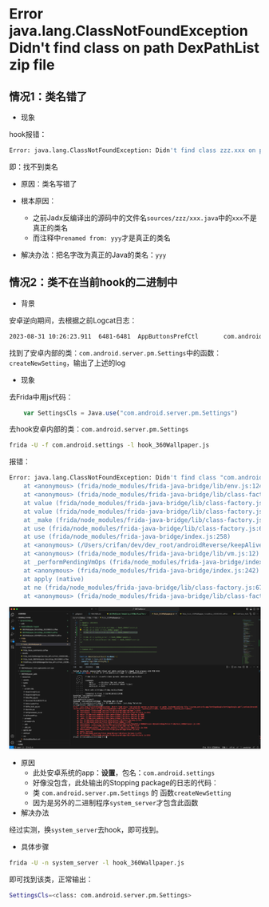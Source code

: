 # Error java.lang.ClassNotFoundException Didn't find class on path DexPathList zip file

## 情况1：类名错了

* 现象

hook报错：

```bash
Error: java.lang.ClassNotFoundException: Didn't find class zzz.xxx on path: DexPathList[[zip file
```

即：找不到类名

* 原因：类名写错了

* 根本原因：
  * 之前Jadx反编译出的源码中的文件名`sources/zzz/xxx.java`中的`xxx`不是真正的类名
  * 而注释中`renamed from: yyy`才是真正的类名

* 解决办法：把名字改为真正的Java的类名：`yyy`

## 情况2：类不在当前hook的二进制中

* 背景

安卓逆向期间，去根据之前Logcat日志：

```bash
2023-08-31 10:26:23.911  6481-6481  AppButtonsPrefCtl       com.android.settings                 D  Stopping package com.wallpaper.hd.funny
```

找到了安卓内部的类：`com.android.server.pm.Settings`中的函数：`createNewSetting`，输出了上述的log

* 现象

去Frida中用js代码：

```js
    var SettingsCls = Java.use("com.android.server.pm.Settings")
```

去hook安卓内部的类：`com.android.server.pm.Settings`

```bash
frida -U -f com.android.settings -l hook_360Wallpaper.js
```

报错：

```bash
Error: java.lang.ClassNotFoundException: Didn't find class "com.android.server.pm.Settings" on path: DexPathList[[zip file "/system_ext/priv-app/SettingsGoogle/SettingsGoogle.apk"],nativeLibraryDirectories=[/system_ext/priv-app/SettingsGoogle/lib/arm64, /system/lib64, /system_ext/lib64, /system/lib64, /system_ext/lib64]]
    at <anonymous> (frida/node_modules/frida-java-bridge/lib/env.js:124)
    at <anonymous> (frida/node_modules/frida-java-bridge/lib/class-factory.js:502)
    at value (frida/node_modules/frida-java-bridge/lib/class-factory.js:945)
    at value (frida/node_modules/frida-java-bridge/lib/class-factory.js:950)
    at _make (frida/node_modules/frida-java-bridge/lib/class-factory.js:165)
    at use (frida/node_modules/frida-java-bridge/lib/class-factory.js:62)
    at use (frida/node_modules/frida-java-bridge/index.js:258)
    at <anonymous> (/Users/crifan/dev/dev_root/androidReverse/keepAlive/360Wallpaper/dynamicDebug/Frida/frida/hook_360Wallpaper.js:139)
    at <anonymous> (frida/node_modules/frida-java-bridge/lib/vm.js:12)
    at _performPendingVmOps (frida/node_modules/frida-java-bridge/index.js:250)
    at <anonymous> (frida/node_modules/frida-java-bridge/index.js:242)
    at apply (native)
    at ne (frida/node_modules/frida-java-bridge/lib/class-factory.js:673)
    at <anonymous> (frida/node_modules/frida-java-bridge/lib/class-factory.js:651)
```

![classnotfoundexception_pm_settings](../../assets/img/classnotfoundexception_pm_settings.png)

* 原因
  * 此处安卓系统的app：**设置**，包名：`com.android.settings`
  * 好像没包含，此处输出的Stopping package的日志的代码：
  * 类 `com.android.server.pm.Settings` 的 函数`createNewSetting`
  * 因为是另外的二进制程序`system_server`才包含此函数
* 解决办法

经过实测，换`system_server`去hook，即可找到。

* 具体步骤

```bash
frida -U -n system_server -l hook_360Wallpaper.js
```

即可找到该类，正常输出：

```bash
SettingsCls=<class: com.android.server.pm.Settings>
```
